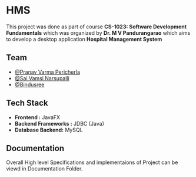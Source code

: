 # HMS

This project was done as part of course **CS-1023: Software Development Fundamentals** which was organized by **Dr. M V Pandurangarao**
which aims to develop a desktop application **Hospital Management System**

## Team

- [@Pranav Varma Pericherla](https://www.github.com/Pranav-Varma-03)
- [@Sai Vamsi Narsupalli](https://www.github.com/Pranav-Varma-03)
- [@Bindusree](https://www.github.com/Pranav-Varma-03)


## Tech Stack

- **Frontend :** JavaFX
- **Backend Frameworks :** JDBC (Java)
- **Database Backend:** MySQL


## Documentation

Overall High level Specifications and implementaions of Project can be viewd in Documentation Folder.
